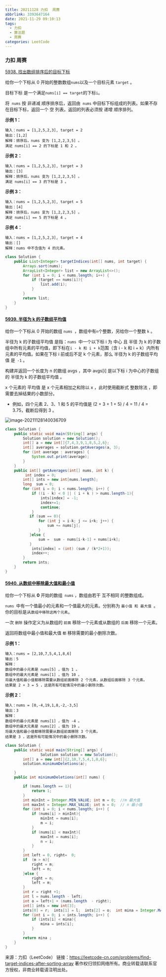 ```yaml
---
title: 20211128 力扣  周赛
abbrlink: 3393647164
date: 2021-11-29 09:10:13
tags:
  - 力扣
  - 算法题
  - 周赛
categories: LeetCode
---
```

### 力扣  周赛

[5938. 找出数组排序后的目标下标](https://leetcode-cn.com/problems/find-target-indices-after-sorting-array/)

给你一个下标从 0 开始的整数数组` nums `以及一个目标元素 `target` 。

目标下标 是一个满足` nums[i] == target `的下标` i `。

将` nums` 按 非递减 顺序排序后，返回由` nums` 中目标下标组成的列表。如果不存在目标下标，返回一个 空 列表。返回的列表必须按 递增 顺序排列。

**示例 1：**

```
输入：nums = [1,2,5,2,3], target = 2
输出：[1,2]
解释：排序后，nums 变为 [1,2,2,3,5] 。
满足 nums[i] == 2 的下标是 1 和 2 。
```

**示例 2：**

```
输入：nums = [1,2,5,2,3], target = 3
输出：[3]
解释：排序后，nums 变为 [1,2,2,3,5] 。
满足 nums[i] == 3 的下标是 3 。
```

**示例 3：**

```
输入：nums = [1,2,5,2,3], target = 5
输出：[4]
解释：排序后，nums 变为 [1,2,2,3,5] 。
满足 nums[i] == 5 的下标是 4 。
```

**示例 4：**

```
输入：nums = [1,2,5,2,3], target = 4
输出：[]
解释：nums 中不含值为 4 的元素。
```

```java
class Solution {
    public List<Integer> targetIndices(int[] nums, int target) {
        Arrays.sort(nums);
        ArrayList<Integer> list = new ArrayList<>();
        for (int i = 0; i < nums.length; i++) {
            if (target == nums[i]){
                list.add(i);
            }
        }
        return list;
    }
}
```



#### [5939. 半径为 k 的子数组平均值](https://leetcode-cn.com/problems/k-radius-subarray-averages/)

给你一个下标从 0 开始的数组 `nums `，数组中有` n `个整数，另给你一个整数 `k` 。

半径为 k 的子数组平均值 是指：`nums `中一个以下标 i 为 中心 且 半径 为 k 的子数组中所有元素的平均值，即下标在` i - k 和 i + k `范围（含 i - k 和 i + k）内所有元素的平均值。如果在下标 i 前或后不足 k 个元素，那么 半径为 k 的子数组平均值 是` -1` 。

构建并返回一个长度为 n 的数组 avgs ，其中 avgs[i] 是以下标 i 为中心的子数组的 半径为 k 的子数组平均值 。

x 个元素的 平均值 是 x 个元素相加之和除以 x ，此时使用截断式 整数除法 ，即需要去掉结果的小数部分。

- 例如，四个元素 2、3、1 和 5 的平均值是 (2 + 3 + 1 + 5) / 4 = 11 / 4 = 3.75，截断后得到 3 。

![image-20211128140036709](https://qingyun-test.oss-cn-hangzhou.aliyuncs.com/img/image-20211128140036709.png?x-oss-process=style/qingyun)

 

```java
class Solution {
    public static void main(String[] args) {
        Solution solution = new Solution();
        int[] a = new int[]{7,4,3,9,1,8,5,2,6};
        int[] averages = solution.getAverages(a, 3);
        for (int average : averages) {
            System.out.print(average);
        }
    }
    public int[] getAverages(int[] nums, int k) {
         int index = 0;
        int[] ints = new int[nums.length];
        long  sum = 0;
        for (int i = 0; i < nums.length; i++) {
            if ((i - k) < 0 || ( i + k ) > nums.length-1){
                ints[index] = -1;
                index+=1;
                continue;
            }
           if (sum == 0){
               for (int j = i-k; j <= i+k; j++) {
                   sum += nums[j];
               }
           }else {
               sum =  sum - nums[i-k-1] + nums[i+k];
           }
            ints[index] = (int) (sum / (k*2+1));
            index++;
        }
        return ints;
    }
}

```

#### [5940. 从数组中移除最大值和最小值](https://leetcode-cn.com/problems/removing-minimum-and-maximum-from-array/)

给你一个下标从 **0** 开始的数组` nums` ，数组由若干 互不相同 的整数组成。

`nums `中有一个值最小的元素和一个值最大的元素。分别称为 `最小值 和 最大值 `。你的目标是从`数组中移除这两个元素`。

一次 `删除` 操作定义为从数组的 `前面` 移除一个元素或从数组的 `后面` 移除一个元素。

返回将数组中最小值和最大值 `都` 移除需要的最小删除次数。



**示例 1：**

```
输入：nums = [2,10,7,5,4,1,8,6]
输出：5
解释：
数组中的最小元素是 nums[5] ，值为 1 。
数组中的最大元素是 nums[1] ，值为 10 。
将最大值和最小值都移除需要从数组前面移除 2 个元素，从数组后面移除 3 个元素。
结果是 2 + 3 = 5 ，这是所有可能情况中的最小删除次数。
```

**示例 2：**

```
输入：nums = [0,-4,19,1,8,-2,-3,5]
输出：3
解释：
数组中的最小元素是 nums[1] ，值为 -4 。
数组中的最大元素是 nums[2] ，值为 19 。
将最大值和最小值都移除需要从数组前面移除 3 个元素。
结果是 3 ，这是所有可能情况中的最小删除次数。
```

 

```java
class Solution {
    public static void main(String[] args) {
                Solution solution = new Solution();
        int[] a = new int[]{2,10,7,5,4,1,8,6};
        solution.minimumDeletions(a);

    }
    public int minimumDeletions(int[] nums) {

        if (nums.length == 1){
            return 1;
        }
        int minInt = Integer.MIN_VALUE; int m = 0;  //m 最大值
        int maxInt = Integer.MAX_VALUE; int n = 0;  // n 最小值
        for (int i = 0; i < nums.length; i++) {
            if (nums[i] > minInt){
                minInt = nums[i];
                m = i;
            }
            if (nums[i] < maxInt){
                maxInt = nums[i];
                n = i;
            }
        }
        int left = 0, right=  0;
        if  (m > n){
            right = m;
            left = n;
        }else {
            right = n;
            left = m;
        }
        int r = right +1;
        int l = nums.length - left;
        int o = left+1 + (nums.length  - right);
        int[] ints = new int[3];
        ints[0] = r;  ints[1] = l;  ints[2] = o;  int mina = Integer.MAX_VALUE;
        for (int i = 0; i < ints.length; i++) {
            if (ints[i] < mina){
                mina = ints[i];
            }
        }
        return mina ;
    }
}
```

来源：力扣（LeetCode）
链接：https://leetcode-cn.com/problems/find-target-indices-after-sorting-array
著作权归领扣网络所有。商业转载请联系官方授权，非商业转载请注明出处。